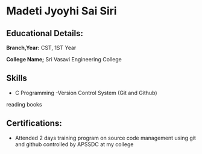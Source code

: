 # Madeti Jyoyhi Sai Siri
## Educational Details:

**Branch,Year:** CST, 1ST Year

**College Name;** Sri Vasavi Engineering College

## Skills

- C Programming
-Version Control System  (Git and Github)

reading books

## Certifications:

- Attended 2 days training program on source code management using git and github controlled by APSSDC at my college
